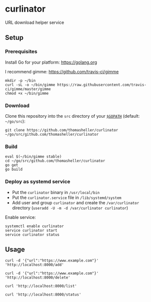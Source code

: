 # curlinator

URL download helper service

## Setup

### Prerequisites

Install Go for your platform: https://golang.org

I recommend gimme: https://github.com/travis-ci/gimme

```
mkdir -p ~/bin
curl -sL -o ~/bin/gimme https://raw.githubusercontent.com/travis-ci/gimme/master/gimme
chmod +x ~/bin/gimme
```

### Download

Clone this repository into the `src` directory of your
[`$GOPATH`](https://golang.org/doc/code.html#GOPATH)
(default: `~/go/src`):

```
git clone https://github.com/thomasheller/curlinator ~/go/src/github.com/thomasheller/curlinator
```

### Build

```
eval $(~/bin/gimme stable)
cd ~/go/src/github.com/thomasheller/curlinator
go get
go build
```

### Deploy as systemd service

- Put the `curlinator` binary in `/usr/local/bin`
- Put the `curlinator.service` file in `/lib/systemd/system`
- Add user and group `curlinator` and create the `/var/curlinator` directory (`useradd -U -m -d /var/curlinator curlinator`)

Enable service:

```
systemctl enable curlinator
service curlinator start
service curlinator status
```

## Usage

```
curl -d '{"url":"https://www.example.com"}' 'http://localhost:8000/add'

curl -d '{"url":"https://www.example.com"}' 'http://localhost:8000/delete'

curl 'http://localhost:8000/list'

curl 'http://localhost:8000/status'
```

